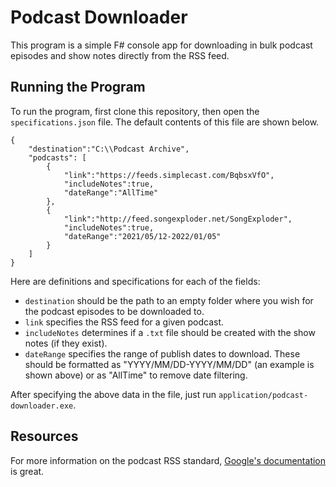 # Podcast Downloader

This program is a simple F# console app for downloading in bulk podcast episodes and show notes directly from the RSS feed.

## Running the Program

To run the program, first clone this repository, then open the `specifications.json` file. The default contents of this file are shown below.

```
{
    "destination":"C:\\Podcast Archive",
    "podcasts": [
        {
            "link":"https://feeds.simplecast.com/BqbsxVfO",
            "includeNotes":true,
            "dateRange":"AllTime"
        },
        {
            "link":"http://feed.songexploder.net/SongExploder",
            "includeNotes":true,
            "dateRange":"2021/05/12-2022/01/05"
        }
    ]
}
```

Here are definitions and specifications for each of the fields:

- `destination` should be the path to an empty folder where you wish for the podcast episodes to be downloaded to.
- `link` specifies the RSS feed for a given podcast.
- `includeNotes` determines if a `.txt` file should be created with the show notes (if they exist).
- `dateRange` specifies the range of publish dates to download. These should be formatted as "YYYY/MM/DD-YYYY/MM/DD" (an example is shown above) or as "AllTime" to remove date filtering. 

After specifying the above data in the file, just run `application/podcast-downloader.exe`.

## Resources

For more information on the podcast RSS standard, [Google's documentation](https://support.google.com/podcast-publishers/answer/9889544?hl=en) is great.